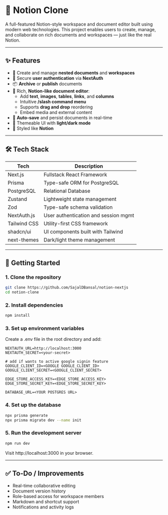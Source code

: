 # 🧠 Notion Clone

A full-featured Notion-style workspace and document editor built using modern web technologies. This project enables users to create, manage, and collaborate on rich documents and workspaces — just like the real Notion.

---

## ✨ Features

- 🧾 Create and manage **nested documents** and **workspaces**
- 🔐 Secure **user authentication** via **NextAuth**
- 📦 **Archive** or **publish** documents
- 🧠 Rich, **Notion-like document editor**:
  - Add **text**, **images**, **tables**, **links**, and **columns**
  - Intuitive **/slash command menu**
  - Supports **drag and drop** reordering
  - Embed media and external content
- 💾 **Auto-save** and persist documents in real-time
- 🎨 Themeable UI with **light/dark mode**
- 💅 Styled like **Notion**

---

## 🛠️ Tech Stack

| Tech         | Description                          |
| ------------ | ------------------------------------ |
| Next.js      | Fullstack React Framework            |
| Prisma       | Type-safe ORM for PostgreSQL         |
| PostgreSQL   | Relational Database                  |
| Zustand      | Lightweight state management         |
| Zod          | Type-safe schema validation          |
| NextAuth.js  | User authentication and session mgmt |
| Tailwind CSS | Utility-first CSS framework          |
| shadcn/ui    | UI components built with Tailwind    |
| next-themes  | Dark/light theme management          |

---

## 🚀 Getting Started

### 1. Clone the repository

```bash
git clone https://github.com/SajalDBansal/notion-nextjs
cd notion-clone
```

### 2. Install dependencies

```bash
npm install
```

### 3. Set up environment variables
Create a .env file in the root directory and add:

```env
NEXTAUTH_URL=http://localhost:3000
NEXTAUTH_SECRET=<your-secret>

# add if wants to active google signin feature
GOOGLE_CLIENT_ID=<GOOGLE GOOGLE_CLIENT_ID>
GOOGLE_CLIENT_SECRET=<GOOGLE_CLIENT_SECRET>

EDGE_STORE_ACCESS_KEY=<EDGE_STORE_ACCESS_KEY>
EDGE_STORE_SECRET_KEY=<EDGE_STORE_SECRET_KEY>

DATABASE_URL=<YOUR POSTGRES URL>
```

### 4. Set up the database

```bash
npx prisma generate
npx prisma migrate dev --name init
```

### 5. Run the development server

```bash
npm run dev
```
Visit http://localhost:3000 in your browser.

---

## ✅ To-Do / Improvements

- Real-time collaborative editing
- Document version history
- Role-based access for workspace members
- Markdown and shortcut support
- Notifications and activity logs

